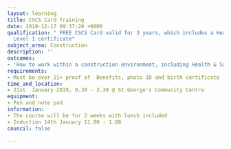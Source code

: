 ```yaml
---
layout: learning
title: CSCS Card Training
date: 2018-12-17 09:37:20 +0000
qualification: " FREE CSCS Card valid for 3 years, which includes a Health and Safety
  Level 1 certificate"
subject_area: Construction
description: ''
outcomes:
- 'How to work within a construction environment, including Health & Safety '
requirements:
- Must be over 21+ proof of  Benefits, photo ID and birth certificate
time_and_location:
- 21st  January 2019, 9.30 - 3.30 @ St George's Community Centre
equipment:
- Pen and note pad
information:
- The course will be for 2 weeks with lunch included
- Induction 14th January 11.00 - 1.00
council: false

---
```

